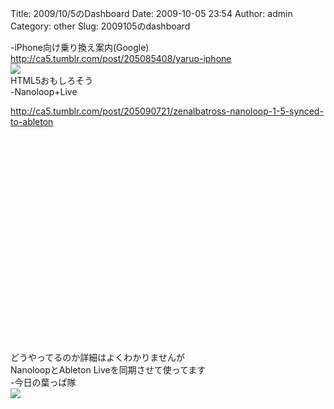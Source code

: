 Title: 2009/10/5のDashboard
Date: 2009-10-05 23:54
Author: admin
Category: other
Slug: 2009105のdashboard

-iPhone向け乗り換え案内(Google)  
<http://ca5.tumblr.com/post/205085408/yaruo-iphone>  
![](http://20.media.tumblr.com/tumblr_kr138gJigd1qz9itto1_400.png)  
HTML5おもしろそう  
-Nanoloop+Live  

<http://ca5.tumblr.com/post/205090721/zenalbatross-nanoloop-1-5-synced-to-ableton>  

<object width="425" height="344"><param name="movie" value="http://www.youtube.com/v/mryHoU0_wpw&amp;rel=0&amp;color1=0xb1b1b1&amp;color2=0xcfcfcf&amp;feature=player_embedded&amp;fs=1"></param><param name="allowFullScreen" value="true"></param><param name="allowScriptAccess" value="always"></param><embed src="http://www.youtube.com/v/mryHoU0_wpw&amp;rel=0&amp;color1=0xb1b1b1&amp;color2=0xcfcfcf&amp;feature=player_embedded&amp;fs=1" type="application/x-shockwave-flash" allowfullscreen="true" allowscriptaccess="always" width="425" height="344"></embed></object>  
どうやってるのか詳細はよくわかりませんが  
NanoloopとAbleton Liveを同期させて使ってます  
-今日の葉っぱ隊  
![](http://6.media.tumblr.com/tumblr_kr1ceyukdb1qzty50o1_400.jpg)
